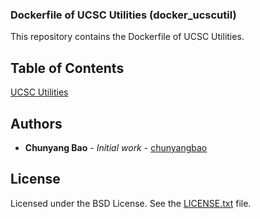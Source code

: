 ### Dockerfile of UCSC Utilities (docker_ucscutil)

This repository contains the Dockerfile of UCSC Utilities.

## Table of Contents
[UCSC Utilities](http://hgdownload.soe.ucsc.edu/admin/exe/)

## <a name="authors">Authors</a>
* **Chunyang Bao** - *Initial work* - [chunyangbao](https://github.com/chunyangbao)

## <a name="license">License</a>
Licensed under the BSD License. See the [LICENSE.txt](https://github.com/broadinstitute/gatk/blob/master/LICENSE.TXT) file.
